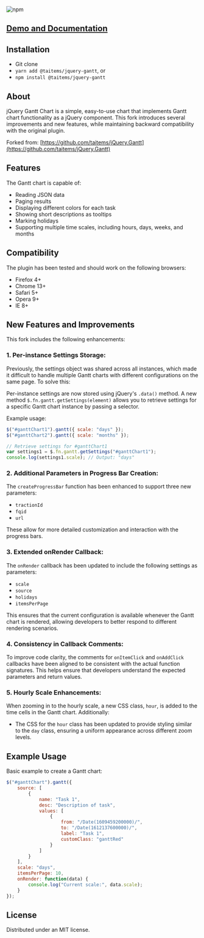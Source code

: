 ![npm](https://img.shields.io/npm/v/@taitems/jquery-gantt)
## [Demo and Documentation](http://taitems.github.com/jQuery.Gantt/)

## Installation

- Git clone
- `yarn add @taitems/jquery-gantt`, or
- `npm install @taitems/jquery-gantt` 

## About

jQuery Gantt Chart is a simple, easy-to-use chart that implements Gantt chart functionality as a jQuery component. This fork introduces several improvements and new features, while maintaining backward compatibility with the original plugin.

Forked from: [https://github.com/taitems/jQuery.Gantt](https://github.com/taitems/jQuery.Gantt)

## Features

The Gantt chart is capable of:

- Reading JSON data
- Paging results
- Displaying different colors for each task
- Showing short descriptions as tooltips
- Marking holidays
- Supporting multiple time scales, including hours, days, weeks, and months

## Compatibility

The plugin has been tested and should work on the following browsers:

 - Firefox 4+
 - Chrome 13+
 - Safari 5+
 - Opera 9+
 - IE 8+

## New Features and Improvements

This fork includes the following enhancements:

### 1. Per-instance Settings Storage:

Previously, the settings object was shared across all instances, which made it difficult to handle multiple Gantt charts with different configurations on the same page. To solve this:

Per-instance settings are now stored using jQuery's `.data()` method.
A new method `$.fn.gantt.getSettings(element)` allows you to retrieve settings for a specific Gantt chart instance by passing a selector.

Example usage:
```javascript
$("#ganttChart1").gantt({ scale: "days" });
$("#ganttChart2").gantt({ scale: "months" });

// Retrieve settings for #ganttChart1
var settings1 = $.fn.gantt.getSettings("#ganttChart1");
console.log(settings1.scale); // Output: "days"
```

### 2. Additional Parameters in Progress Bar Creation:

The `createProgressBar` function has been enhanced to support three new parameters:

- `tractionId`
- `fqid`
- `url`

These allow for more detailed customization and interaction with the progress bars.

### 3. Extended onRender Callback:

The `onRender` callback has been updated to include the following settings as parameters:

- `scale`
- `source`
- `holidays`
- `itemsPerPage`

This ensures that the current configuration is available whenever the Gantt chart is rendered, allowing developers to better respond to different rendering scenarios.

### 4. Consistency in Callback Comments:

To improve code clarity, the comments for `onItemClick` and `onAddClick` callbacks have been aligned to be consistent with the actual function signatures. This helps ensure that developers understand the expected parameters and return values.

### 5. Hourly Scale Enhancements:

When zooming in to the hourly scale, a new CSS class, `hour`, is added to the time cells in the Gantt chart. Additionally:

- The CSS for the `hour` class has been updated to provide styling similar to the `day` class, ensuring a uniform appearance across different zoom levels.

## Example Usage

Basic example to create a Gantt chart:

```javascript
$("#ganttChart").gantt({
    source: [
        {
            name: "Task 1",
            desc: "Description of task",
            values: [
                {
                    from: "/Date(1609459200000)/",
                    to: "/Date(1612137600000)/",
                    label: "Task 1",
                    customClass: "ganttRed"
                }
            ]
        }
    ],
    scale: "days",
    itemsPerPage: 10,
    onRender: function(data) {
        console.log("Current scale:", data.scale);
    }
});
```

## License

Distributed under an MIT license.